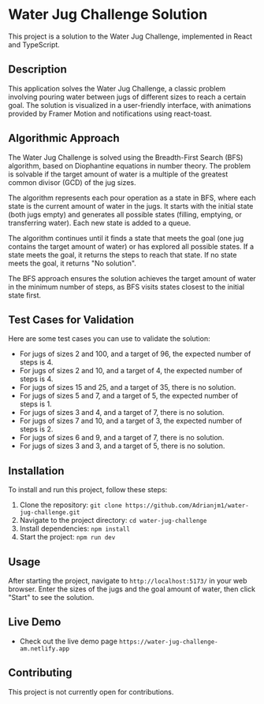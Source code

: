 # Water Jug Challenge Solution

This project is a solution to the Water Jug Challenge, implemented in React and TypeScript.

## Description

This application solves the Water Jug Challenge, a classic problem involving pouring water between jugs of different sizes to reach a certain goal. The solution is visualized in a user-friendly interface, with animations provided by Framer Motion and notifications using react-toast.

## Algorithmic Approach

The Water Jug Challenge is solved using the Breadth-First Search (BFS) algorithm, based on Diophantine equations in number theory. The problem is solvable if the target amount of water is a multiple of the greatest common divisor (GCD) of the jug sizes.

The algorithm represents each pour operation as a state in BFS, where each state is the current amount of water in the jugs. It starts with the initial state (both jugs empty) and generates all possible states (filling, emptying, or transferring water). Each new state is added to a queue.

The algorithm continues until it finds a state that meets the goal (one jug contains the target amount of water) or has explored all possible states. If a state meets the goal, it returns the steps to reach that state. If no state meets the goal, it returns "No solution".

The BFS approach ensures the solution achieves the target amount of water in the minimum number of steps, as BFS visits states closest to the initial state first.


## Test Cases for Validation

Here are some test cases you can use to validate the solution:


- For jugs of sizes 2 and 100, and a target of 96, the expected number of steps is 4.
- For jugs of sizes 2 and 10, and a target of 4, the expected number of steps is 4.
- For jugs of sizes 15 and 25, and a target of 35, there is no solution.
- For jugs of sizes 5 and 7, and a target of 5, the expected number of steps is 1.
- For jugs of sizes 3 and 4, and a target of 7, there is no solution.
- For jugs of sizes 7 and 10, and a target of 3, the expected number of steps is 2.
- For jugs of sizes 6 and 9, and a target of 7, there is no solution.
- For jugs of sizes 3 and 3, and a target of 5, there is no solution.

## Installation

To install and run this project, follow these steps:

1. Clone the repository: `git clone https://github.com/Adrianjm1/water-jug-challenge.git`
2. Navigate to the project directory: `cd water-jug-challenge`
3. Install dependencies: `npm install`
4. Start the project: `npm run dev`

## Usage

After starting the project, navigate to `http://localhost:5173/` in your web browser. Enter the sizes of the jugs and the goal amount of water, then click "Start" to see the solution.

## Live Demo

- Check out the live demo page `https://water-jug-challenge-am.netlify.app`

## Contributing

This project is not currently open for contributions.
